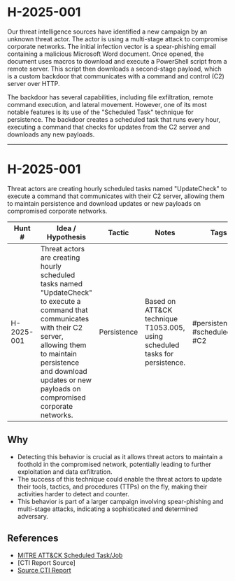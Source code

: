# H-2025-001
Our threat intelligence sources have identified a new campaign by an unknown threat actor. The actor is using a multi-stage attack to compromise corporate networks. The initial infection vector is a spear-phishing email containing a malicious Microsoft Word document. Once opened, the document uses macros to download and execute a PowerShell script from a remote server. This script then downloads a second-stage payload, which is a custom backdoor that communicates with a command and control (C2) server over HTTP.

The backdoor has several capabilities, including file exfiltration, remote command execution, and lateral movement. However, one of its most notable features is its use of the "Scheduled Task" technique for persistence. The backdoor creates a scheduled task that runs every hour, executing a command that checks for updates from the C2 server and downloads any new payloads.

---

# H-2025-001

Threat actors are creating hourly scheduled tasks named "UpdateCheck" to execute a command that communicates with their C2 server, allowing them to maintain persistence and download updates or new payloads on compromised corporate networks.

| Hunt #       | Idea / Hypothesis                                                      | Tactic         | Notes                                      | Tags                           | Submitter                                   |
|--------------|-------------------------------------------------------------------------|----------------|--------------------------------------------|--------------------------------|---------------------------------------------|
| H-2025-001    | Threat actors are creating hourly scheduled tasks named "UpdateCheck" to execute a command that communicates with their C2 server, allowing them to maintain persistence and download updates or new payloads on compromised corporate networks. | Persistence | Based on ATT&CK technique T1053.005, using scheduled tasks for persistence. | #persistence #scheduledtask #C2 | [hearth-auto-intel](https://github.com/THORCollective/HEARTH) |

## Why
- Detecting this behavior is crucial as it allows threat actors to maintain a foothold in the compromised network, potentially leading to further exploitation and data exfiltration.
- The success of this technique could enable the threat actors to update their tools, tactics, and procedures (TTPs) on the fly, making their activities harder to detect and counter.
- This behavior is part of a larger campaign involving spear-phishing and multi-stage attacks, indicating a sophisticated and determined adversary.

## References
- [MITRE ATT&CK Scheduled Task/Job](https://attack.mitre.org/techniques/T1053/005/)
- [CTI Report Source]
- [Source CTI Report](https://blog.talosintelligence.com/python-version-of-golangghost-rat/)